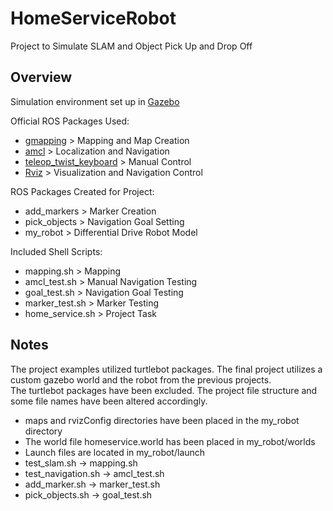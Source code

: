 # HomeServiceRobot
Project to Simulate SLAM and Object Pick Up and Drop Off 

## Overview
Simulation environment set up in [Gazebo](https://gazebosim.org)  

Official ROS Packages Used:  
- [gmapping](http://wiki.ros.org/gmapping) > Mapping and Map Creation
- [amcl](http://wiki.ros.org/amcl) > Localization and Navigation
- [teleop_twist_keyboard](http://wiki.ros.org/teleop_twist_keyboard) > Manual Control
- [Rviz](http://wiki.ros.org/rviz) > Visualization and Navigation Control

ROS Packages Created for Project:
- add_markers > Marker Creation
- pick_objects > Navigation Goal Setting
- my_robot > Differential Drive Robot Model

Included Shell Scripts:
- mapping.sh > Mapping
- amcl_test.sh > Manual Navigation Testing
- goal_test.sh > Navigation Goal Testing
- marker_test.sh > Marker Testing
- home_service.sh > Project Task  

## Notes  
The project examples utilized turtlebot packages. The final project utilizes a custom gazebo world and the robot from the previous projects.  
The turtlebot packages have been excluded. The project file structure and some file names have been altered accordingly.  
- maps and rvizConfig directories have been placed in the my_robot directory 
- The world file homeservice.world has been placed in my_robot/worlds
- Launch files are located in my_robot/launch
- test_slam.sh -> mapping.sh
- test_navigation.sh -> amcl_test.sh
- add_marker.sh -> marker_test.sh
- pick_objects.sh -> goal_test.sh

